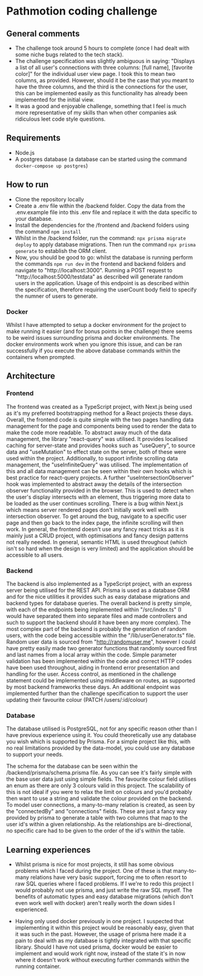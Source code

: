 # Pathmotion coding challenge

## General comments

- The challenge took around 5 hours to complete (once I had dealt with some niche bugs related to the tech stack).
- The challenge specification was slightly ambiguous in saying: "Displays a list of all user's connections with three columns: [full name], [favorite color]" for the individual user view page. I took this to mean two columns, as provided. However, should it be the case that you meant to have the three columns, and the third is the connections for the user, this can be implemented easily as this functionality has already been implemented for the initial view.
- It was a good and enjoyable challenge, something that I feel is much more representative of my skills than when other companies ask ridiculous leet code style questions.

## Requirements

- Node.js
- A postgres database (a database can be started using the command `docker-compose up postgres`)

## How to run

- Clone the repository locally
- Create a .env file within the /backend folder. Copy the data from the .env.example file into this .env file and replace it with the data specific to your database.
- Install the dependencies for the /frontend and /backend folders using the command `npm install`
- Whilst in the /backend folder, run the command: `npx prisma migrate deploy` to apply database migrations. Then run the command `npx prisma generate` to establish the ORM client.
- Now, you should be good to go: whilst the database is running perform the commands `npm run dev` in the frontend and backend folders and navigate to "http://localhost:3000". Running a POST request to "http://localhost:5000/testdata" as described will generate random users in the application. Usage of this endpoint is as described within the specification, therefore requiring the userCount body field to specify the numner of users to generate.

### Docker

Whilst I have attempted to setup a docker environment for the project to make running it easier (and for bonus points in the challenge) there seems to be weird issues surrounding prisma and docker environments. The docker environments work when you ignore this issue, and can be ran successfully if you execute the above database commands within the containers when prompted.

## Architecture

### Frontend

The frontend was created as a TypeScript project, with Next.js being used as it's my preferred bootstrapping method for a React projects these days. Overall, the frontend code is quite simple with the two pages handling data management for the page and components being used to render the data to make the code more readable. To abstract away much of the data management, the library "react-query" was utilised. It provides localised caching for server-state and provides hooks such as "useQuery", to source data and "useMutation" to effect state on the server, both of these were used within the project. Additionally, to support infinite scrolling data management, the "useInfiniteQuery" was utilised. The implementation of this and all data management can be seen within their own hooks which is best practice for react-query projects. A further "useIntersectionObserver" hook was implemented to abstract away the details of the intersection observer functionality provided in the browser. This is used to detect when the user's display intersects with an element, thus triggering more data to be loaded as the user continues scrolling. There is a bug within Next.js which means server rendered pages don't initially work well with intersection observer. To get around the bug, navigate to a specific user page and then go back to the index page, the infinite scrolling will then work. In general, the frontend doesn't use any fancy react tricks as it is mainly just a CRUD project, with optimisations and fancy design patterns not really needed. In general, semantic HTML is used throughout (which isn't so hard when the design is very limited) and the application should be accessible to all users.

### Backend

The backend is also implemented as a TypeScript project, with an express server being utilised for the REST API. Prisma is used as a database ORM and for the nice utilities it provides such as easy database migrations and backend types for database queries. The overall backend is pretty simple, with each of the endpoints being implemented within "/src/index.ts" (I would have separated them into separate files and made controllers and such to support the backend should it have been any more complex). The most complex part of the backend is probably the generation of random users, with the code being accessible within the "/lib/userGenerator.ts" file. Random user data is sourced from "http://randomuser.me", however I could have pretty easily made two generator functions that randomly sourced first and last names from a local array within the code. Simple parameter validation has been implemented within the code and correct HTTP codes have been used throughout, aiding in frontend error presentation and handling for the user. Access control, as mentioned in the challenge statement could be implemented using middleware on routes, as supported by most backend frameworks these days. An additional endpoint was implemented further than the challenge specification to support the user updating their favourite colour (PATCH /users/:id/colour)

### Database

The database utilised is PostgreSQL, not for any specific reason other than I have previous experience using it. You could theoretically use any database you wish which is supported by Prisma. For a simple project like this, with no real limitations provided by the data-model, you could use any database to support your needs.

The schema for the database can be seen within the /backend/prisma/schema.prisma file. As you can see it's fairly simple with the base user data just using simple fields. The favourite colour field utilises an enum as there are only 3 colours valid in this project. The scalability of this is not ideal if you were to relax the limit on colours and you'd probably then want to use a string and validate the colour provided on the backend. To model user connections, a many-to-many relation is created, as seen by the "connectedBy" and "connections" fields. These are just a fancy way provided by prisma to generate a table with two columns that map to the user id's within a given relationship. As the relationships are bi-directional, no specific care had to be given to the order of the id's within the table.

## Learning experiences

- Whilst prisma is nice for most projects, it still has some obvious problems which I faced during the project. One of these is that many-to-many relations have very basic support, forcing me to often resort to raw SQL queries where I faced problems. If I we're to redo this project I would probably not use prisma, and just write the raw SQL myself. The benefits of automatic types and easy database migrations (which don't even work well with docker) aren't really worth the down sides I experienced.

- Having only used docker previously in one project. I suspected that implementing it within this project would be reasonably easy, given that it was such in the past. However, the usage of prisma here made it a pain to deal with as my database is tightly integrated with that specific library. Should I have not used prisma, docker would be easier to implement and would work right now, instead of the state it's in now where it doesn't work without executing further commands within the running container.
